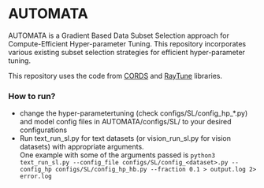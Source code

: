 # AUTOMATA
AUTOMATA is a Gradient Based Data Subset Selection approach for Compute-Efficient Hyper-parameter Tuning. This repository incorporates various existing subset selection strategies for efficient hyper-parameter tuning.

This repository uses the code from [CORDS](https://github.com/decile-team/cords) and [RayTune](https://docs.ray.io/en/latest/tune/api_docs/overview.html) libraries.

### How to run?
* change the hyper-parametertuning (check configs/SL/config_hp_\*.py) and model config files in AUTOMATA/configs/SL/ to your desired configurations
* Run text_run_sl.py for text datasets (or vision_run_sl.py for vision datasets) with appropriate arguments.   
One example with some of the arguments passed is `python3 text_run_sl.py --config_file configs/SL/config_<dataset>.py --config_hp configs/SL/config_hp_hb.py --fraction 0.1 > output.log 2> error.log`
